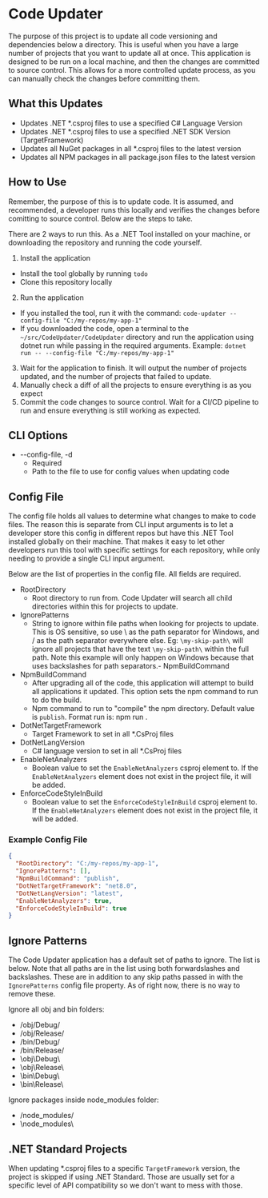 # Code Updater

The purpose of this project is to update all code versioning and dependencies below a directory. This is useful when you have a large number of projects that you want to update all at once. This application is designed to be run on a local machine, and then the changes are committed to source control. This allows for a more controlled update process, as you can manually check the changes before committing them.

## What this Updates

- Updates .NET *.csproj files to use a specified C# Language Version
- Updates .NET *.csproj files to use a specified .NET SDK Version (TargetFramework)
- Updates all NuGet packages in all *.csproj files to the latest version
- Updates all NPM packages in all package.json files to the latest version

## How to Use

Remember, the purpose of this is to update code. It is assumed, and recommended, a developer runs this locally and verifies the changes before comitting to source control. Below are the steps to take.

There are 2 ways to run this. As a .NET Tool installed on your machine, or downloading the repository and running the code yourself.

1. Install the application
  - Install the tool globally by running `todo`
  - Clone this repository locally
2. Run the application
  - If you installed the tool, run it with the command: `code-updater --config-file "C:/my-repos/my-app-1"`
  - If you downloaded the code, open a terminal to the `~/src/CodeUpdater/CodeUpdater` directory and run the application using dotnet run while passing in the required arguments. Example: `dotnet run -- --config-file "C:/my-repos/my-app-1"`
3. Wait for the application to finish. It will output the number of projects updated, and the number of projects that failed to update.
4. Manually check a diff of all the projects to ensure everything is as you expect
5. Commit the code changes to source control. Wait for a CI/CD pipeline to run and ensure everything is still working as expected.

## CLI Options

- --config-file, -d
	- Required
	- Path to the file to use for config values when updating code

## Config File

The config file holds all values to determine what changes to make to code files. The reason this is separate from CLI input arguments is to let a developer store this config in different repos but have this .NET Tool installed globally on their machine. That makes it easy to let other developers run this tool with specific settings for each repository, while only needing to provide a single CLI input argument.

Below are the list of properties in the config file. All fields are required.

- RootDirectory
	- Root directory to run from. Code Updater will search all child directories within this for projects to update.
- IgnorePatterns
	- String to ignore within file paths when looking for projects to update. This is OS sensitive, so use \ as the path separator for Windows, and / as the path separator everywhere else. Eg: `\my-skip-path\` will ignore all projects that have the text `\my-skip-path\` within the full path. Note this example will only happen on Windows because that uses backslashes for path separators.- NpmBuildCommand
- NpmBuildCommand
	- After upgrading all of the code, this application will attempt to build all applications it updated. This option sets the npm command to run to do the build.
	- Npm command to run to "compile" the npm directory. Default value is `publish`. Format run is: npm run <npmBuildCommand>.
- DotNetTargetFramework
	- Target Framework to set in all *.CsProj files
- DotNetLangVersion
	- C# language version to set in all *.CsProj files
- EnableNetAnalyzers
	- Boolean value to set the `EnableNetAnalyzers` csproj element to. If the `EnableNetAnalyzers` element does not exist in the project file, it will be added.
- EnforceCodeStyleInBuild
	- Boolean value to set the `EnforceCodeStyleInBuild` csproj element to. If the `EnableNetAnalyzers` element does not exist in the project file, it will be added.

### Example Config File

```json
{
  "RootDirectory": "C:/my-repos/my-app-1",
  "IgnorePatterns": [],
  "NpmBuildCommand": "publish",
  "DotNetTargetFramework": "net8.0",
  "DotNetLangVersion": "latest",
  "EnableNetAnalyzers": true,
  "EnforceCodeStyleInBuild": true
}
```
	 
## Ignore Patterns

The Code Updater application has a default set of paths to ignore. The list is below. Note that all paths are in the list using both forwardslashes and backslashes. These are in addition to any skip paths passed in with the `IgnorePatterns` config file property. As of right now, there is no way to remove these.

Ignore all obj and bin folders:
- /obj/Debug/
- /obj/Release/
- /bin/Debug/
- /bin/Release/
- \obj\Debug\
- \obj\Release\
- \bin\Debug\
- \bin\Release\

Ignore packages inside node_modules folder:
- /node_modules/
- \node_modules\

## .NET Standard Projects

When updating *.csproj files to a specific `TargetFramework` version, the project is skipped if using .NET Standard. Those are usually set for a specific level of API compatibility so we don't want to mess with those.


